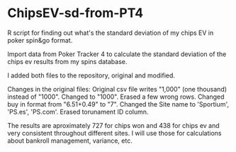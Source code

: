 # ChipsEV-sd-from-PT4
R script for finding out what's the standard deviation of my chips EV in poker spin&amp;go format.

Import data from Poker Tracker 4 to calculate the standard deviation of the chips ev results from my spins database.

I added both files to the repository, original and modified.

Changes in the original files:
Original csv file writes "1,000" (one thousand) instead of "1000". Changed to "1000".
Erased a few wrong rows.
Changed buy in format from "$6.51+$0.49" to "7".
Changed the Site name to 'Sportium', 'PS.es', 'PS.com'.
Erased torunament ID column.

The results are aproximately 727 for chips won and 438 for chips ev and very consistent throughout different sites.
I will use those for calculations about bankroll management, variance, etc.
